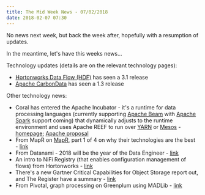 ```yaml
---
title: The Mid Week News - 07/02/2018
date: 2018-02-07 07:30
---
```

No news next week, but back the week after, hopefully with a resumption of updates.

In the meantime, let's have this weeks news...
<!--more-->

Technology updates (details are on the relevant technology pages):

* [Hortonworks Data Flow (HDF)](/technologies/hortonworks-data-flow/) has seen a 3.1 release
* [Apache CarbonData](/technologies/apache-carbondata/) has seen a 1.3 release

Other technology news:

* Coral has entered the Apache Incubator - it's a runtime for data processing languages (currently supporting [Apache Beam](/technologies/apache-beam/) with [Apache Spark](/technologies/apache-spark/) support coming) that dynamically adjusts to the runtime environment and uses Apache REEF to run over [YARN](/technologies/apache-hadoop/yarn/) or [Mesos](/technologies/apache-mesos/) - [homepage](https://snuspl.github.io/coral/); [Apache proposal](https://wiki.apache.org/incubator/CoralProposal)
* From MapR on [MapR](/tech-vendors/mapr/), part 1 of 4 on why their technologies are the best - [link](https://mapr.com/blog/mapr-data-technologies-gloves-off-series-1-4-storage/)
* From Datanami - 2018 will be the year of the Data Engineer - [link](https://www.datanami.com/2018/02/05/2018-will-year-data-engineer/)
* An intro to NiFi Registry (that enables configuration management of flows) from Hortonworks - [link](https://hortonworks.com/blog/hdf-3-1-blog-series-part-2-introducing-nifi-registry/)
* There's a new Gartner Critical Capabilities for Object Storage report out, and The Register have a summary - [link](https://www.theregister.co.uk/2018/02/02/gartner_object_storage_report/)
* From Pivotal, graph processing on Greenplum using MADLib - [link](https://content.pivotal.io/blog/graph-processing-on-greenplum-database-using-apache-madlib)